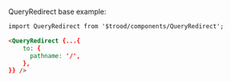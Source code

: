 QueryRedirect base example:

```md
import QueryRedirect from '$trood/components/QueryRedirect';

<QueryRedirect {...{
    to: {
      pathname: '/',
    },
}} />
```
